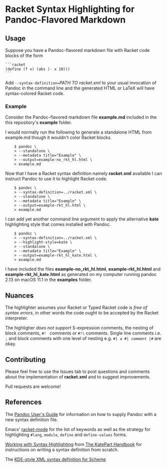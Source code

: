 # Racket Syntax Highlighting for Pandoc-Flavored Markdown

## Usage

Suppose you have a Pandoc-flavored markdown file with Racket code blocks of the
form

    ```racket
    (define (f x) (abs (- x 10)))
    ```

Add `--syntax-definition=`_PATH TO racket.xml_ to your usual invocation of
Pandoc in the command line and the generated HTML or LaTeX will have
syntax-colored Racket code.

### Example

Consider the Pandoc-flavored markdown file **example.md** included in the
this repository's **example** folder.

I would normally run the following to generate a standalone HTML from
example.md though it wouldn't color Racket blocks.

        $ pandoc \
        > --standalone \
        > --metadata title="Example" \
        > --output=example-no_rkt_hl.html \
        > example.md

Now that I have a Racket syntax definition namely **racket.xml** available I can
instruct Pandoc to use it to highlight Racket code.

        $ pandoc \
        > --syntax-definition=../racket.xml \
        > --standalone \
        > --metadata title="Example" \
        > --output=example-rkt_hl.html \
        > example.md

I can add yet another command line argument to apply the alternative **kate**
highlighting style that comes installed with Pandoc.

        $ pandoc \
        > --syntax-definition=../racket.xml \
        > --highlight-style=kate \
        > --standalone \
        > --metadata title="Example" \
        > --output=example-rkt_hl_kate.html \
        > example.md

I have included the files **example-no_rkt_hl.html**, **example-rkt_hl.html**
and **example-rkt_hl_kate.html** as generated on my computer running pandoc 2.13
on macOS 11.1 in the **examples** folder.

## Nuances

The highlighter assumes your Racket or Typed Racket code is _free of syntax
errors_, in other words the code ought to be accepted by the Racket interpreter.

The highligher _does not support_ S-expression comments, the nesting of block
comments, `#! ` comments or `#!\` comments. Single line comments i.e. `;` and block
comments with one level of nesting e.g. `#| a #| comment |#` are okay.

## Contributing

Please feel free to use the Issues tab to post questions and comments about the
implementation of **racket.xml** and to suggest improvements.

Pull requests are welcome!

## References

The [Pandoc User's Guide](https://pandoc.org/MANUAL.html) for information on how
to supply Pandoc with a new syntax definition file.

Emacs' [racket-mode](https://github.com/greghendershott/racket-mode) for the
list of keywords as well as the strategy for highlighting `#lang`, `module`,
`define` and `define-values` forms.

[Working with Syntax
Highlighting](https://docs.kde.org/trunk5/en/kate/katepart/highlight.html) from
[The KatePart Handbook](https://docs.kde.org/trunk5/en/kate/katepart/index.html)
for instructions on writing a syntax definition from scratch.

The [KDE-style XML syntax definition for
Scheme](https://github.com/KDE/syntax-highlighting/blob/master/data/syntax/scheme.xml)